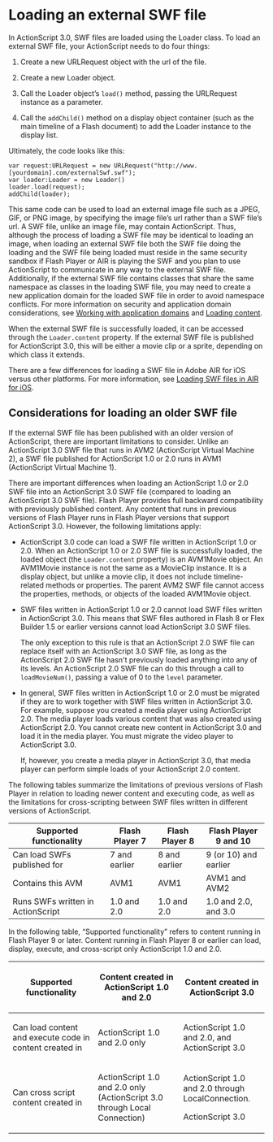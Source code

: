 # Loading an external SWF file

<div>

In ActionScript 3.0, SWF files are loaded using the Loader class. To load an
external SWF file, your ActionScript needs to do four things:

1.  Create a new URLRequest object with the url of the file.

2.  Create a new Loader object.

3.  Call the Loader object’s `load()` method, passing the URLRequest instance as
    a parameter.

4.  Call the `addChild()` method on a display object container (such as the main
    timeline of a Flash document) to add the Loader instance to the display
    list.

Ultimately, the code looks like this:

    var request:URLRequest = new URLRequest("http://www.[yourdomain].com/externalSwf.swf");
    var loader:Loader = new Loader()
    loader.load(request);
    addChild(loader);

This same code can be used to load an external image file such as a JPEG, GIF,
or PNG image, by specifying the image file’s url rather than a SWF file’s url. A
SWF file, unlike an image file, may contain ActionScript. Thus, although the
process of loading a SWF file may be identical to loading an image, when loading
an external SWF file both the SWF file doing the loading and the SWF file being
loaded must reside in the same security sandbox if Flash Player or AIR is
playing the SWF and you plan to use ActionScript to communicate in any way to
the external SWF file. Additionally, if the external SWF file contains classes
that share the same namespace as classes in the loading SWF file, you may need
to create a new application domain for the loaded SWF file in order to avoid
namespace conflicts. For more information on security and application domain
considerations, see
[Working with application domains](../../core-actionscript-classes/working-with-application-domains/)
and [Loading content](WS5b3ccc516d4fbf351e63e3d118a9b90204-7c83.html).

When the external SWF file is successfully loaded, it can be accessed through
the `Loader.content` property. If the external SWF file is published for
ActionScript 3.0, this will be either a movie clip or a sprite, depending on
which class it extends.

There are a few differences for loading a SWF file in Adobe AIR for iOS versus
other platforms. For more information, see
[Loading SWF files in AIR for iOS](WS2f73111e7a180bd0-3db1ea4613c45877121-8000.html).

</div>

<div>

## Considerations for loading an older SWF file

<div>

If the external SWF file has been published with an older version of
ActionScript, there are important limitations to consider. Unlike an
ActionScript 3.0 SWF file that runs in AVM2 (ActionScript Virtual Machine 2), a
SWF file published for ActionScript 1.0 or 2.0 runs in AVM1 (ActionScript
Virtual Machine 1).

There are important differences when loading an ActionScript 1.0 or 2.0 SWF file
into an ActionScript 3.0 SWF file (compared to loading an ActionScript 3.0 SWF
file). Flash Player provides full backward compatibility with previously
published content. Any content that runs in previous versions of Flash Player
runs in Flash Player versions that support ActionScript 3.0. However, the
following limitations apply:

- ActionScript 3.0 code can load a SWF file written in ActionScript 1.0 or 2.0.
  When an ActionScript 1.0 or 2.0 SWF file is successfully loaded, the loaded
  object (the `Loader.content` property) is an AVM1Movie object. An AVM1Movie
  instance is not the same as a MovieClip instance. It is a display object, but
  unlike a movie clip, it does not include timeline-related methods or
  properties. The parent AVM2 SWF file cannot access the properties, methods, or
  objects of the loaded AVM1Movie object.

- SWF files written in ActionScript 1.0 or 2.0 cannot load SWF files written in
  ActionScript 3.0. This means that SWF files authored in Flash 8 or Flex
  Builder 1.5 or earlier versions cannot load ActionScript 3.0 SWF files.

  The only exception to this rule is that an ActionScript 2.0 SWF file can
  replace itself with an ActionScript 3.0 SWF file, as long as the ActionScript
  2.0 SWF file hasn't previously loaded anything into any of its levels. An
  ActionScript 2.0 SWF file can do this through a call to `loadMovieNum()`,
  passing a value of 0 to the `level` parameter.

- In general, SWF files written in ActionScript 1.0 or 2.0 must be migrated if
  they are to work together with SWF files written in ActionScript 3.0. For
  example, suppose you created a media player using ActionScript 2.0. The media
  player loads various content that was also created using ActionScript 2.0. You
  cannot create new content in ActionScript 3.0 and load it in the media player.
  You must migrate the video player to ActionScript 3.0.

  If, however, you create a media player in ActionScript 3.0, that media player
  can perform simple loads of your ActionScript 2.0 content.

The following tables summarize the limitations of previous versions of Flash
Player in relation to loading newer content and executing code, as well as the
limitations for cross-scripting between SWF files written in different versions
of ActionScript.

<div>

| Supported functionality           | Flash Player 7 | Flash Player 8 | Flash Player 9 and 10 |
| --------------------------------- | -------------- | -------------- | --------------------- |
| Can load SWFs published for       | 7 and earlier  | 8 and earlier  | 9 (or 10) and earlier |
| Contains this AVM                 | AVM1           | AVM1           | AVM1 and AVM2         |
| Runs SWFs written in ActionScript | 1.0 and 2.0    | 1.0 and 2.0    | 1.0 and 2.0, and 3.0  |

</div>

In the following table, “Supported functionality” refers to content running in
Flash Player 9 or later. Content running in Flash Player 8 or earlier can load,
display, execute, and cross-script only ActionScript 1.0 and 2.0.

<div>

<table data-border="1" data-cellpadding="4" data-cellspacing="0">
<colgroup>
<col style="width: 33%" />
<col style="width: 33%" />
<col style="width: 33%" />
</colgroup>
<thead data-align="left">
<tr class="header">
<th data-valign="top" width="NaN%"><p>Supported functionality</p></th>
<th data-valign="top" width="NaN%"><p>Content created in ActionScript
1.0 and 2.0</p></th>
<th data-valign="top" width="NaN%"><p>Content created in ActionScript
3.0</p></th>
</tr>
</thead>
<tbody>
<tr class="odd">
<td headers="d17e24154 " data-valign="top" width="NaN%"><p>Can load
content and execute code in content created in</p></td>
<td headers="d17e24157 " data-valign="top" width="NaN%"><p>ActionScript
1.0 and 2.0 only</p></td>
<td headers="d17e24160 " data-valign="top" width="NaN%"><p>ActionScript
1.0 and 2.0, and ActionScript 3.0</p></td>
</tr>
<tr class="even">
<td headers="d17e24154 " data-valign="top" width="NaN%"><p>Can cross
script content created in</p></td>
<td headers="d17e24157 " data-valign="top" width="NaN%"><p>ActionScript
1.0 and 2.0 only (ActionScript 3.0 through Local Connection)</p></td>
<td headers="d17e24160 " data-valign="top" width="NaN%"><p>ActionScript
1.0 and 2.0 through LocalConnection.</p>
<p>ActionScript 3.0</p></td>
</tr>
</tbody>
</table>

</div>

</div>

</div>
